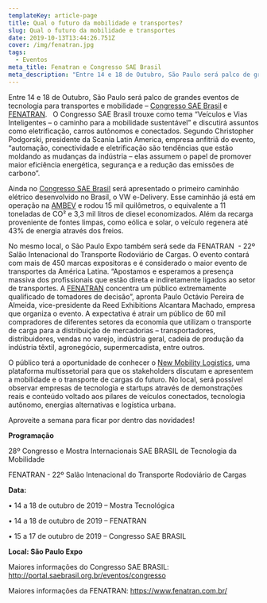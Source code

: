 ```yaml
---
templateKey: article-page
title: Qual o futuro da mobilidade e transportes?
slug: Qual o futuro da mobilidade e transportes
date: 2019-10-13T13:44:26.751Z
cover: /img/fenatran.jpg
tags:
  - Eventos
meta_title: Fenatran e Congresso SAE Brasil
meta_description: "Entre 14 e 18 de Outubro, São Paulo será palco de grandes eventos de tecnologia para transportes e mobilidade – Congresso SAE Brasil e FENATRAN. \L\L"
---
```

Entre 14 e 18 de Outubro, São Paulo será palco de grandes eventos de tecnologia para transportes e mobilidade – [Congresso SAE Brasil](http://portal.saebrasil.org.br/portal/evento/congresso-sae-brasil-2019) e [FENATRAN](https://www.fenatran.com.br).   O Congresso SAE Brasil trouxe como tema “Veículos e Vias Inteligentes – o caminho para a mobilidade sustentável” e discutirá assuntos como eletrificação, carros autônomos e conectados. Segundo Christopher Podgorski, presidente da Scania Latin America, empresa anfitriã do evento, “automação, conectividade e eletrificação são tendências que estão moldando as mudanças da indústria – elas assumem o papel de promover maior eficiência energética, segurança e a redução das emissões de carbono”.

Ainda no [Congresso SAE Brasil](http://portal.saebrasil.org.br/portal/evento/congresso-sae-brasil-2019)  será apresentado o primeiro caminhão elétrico desenvolvido no Brasil, o VW e-Delivery. Esse caminhão já está em operação na [AMBEV](https://www.ambev.com.br) e rodou 15 mil quilômetros, o equivalente a 11 toneladas de CO² e 3,3 mil litros de diesel economizados. Além da recarga proveniente de fontes limpas, como eólica e solar, o veículo regenera até 43% de energia através dos freios. 

No mesmo local, o São Paulo Expo também será sede da FENATRAN  - 22º Salão Intenacional do Transporte Rodoviário de Cargas. O evento contará com mais de 450 marcas expositoras e é considerado o maior evento de transportes da América Latina. “Apostamos e esperamos a presença massiva dos profissionais que estão direta e indiretamente ligados ao setor de transportes. A [FENATRAN](https://www.fenatran.com.br/) concentra um público extremamente qualificado de tomadores de decisão”, apronta Paulo Octávio Pereira de Almeida, vice-presidente da Reed Exhibitions Alcantara Machado, empresa que organiza o evento. A expectativa é atrair um público de 60 mil compradores de diferentes setores da economia que utilizam o transporte de carga para a distribuição de mercadorias – transportadores, distribuidores, vendas no varejo, indústria geral, cadeia de produção da indústria têxtil, agronegócio, supermercadista, entre outros. 

O público terá a oportunidade de conhecer o [New Mobility Logistics](https://www.fenatran.com.br/Experiencias/New-Mobility-Logistics/), uma plataforma multissetorial para que os stakeholders discutam e apresentem a mobilidade e o transporte de cargas do futuro. No local, será possível observar empresas de tecnologia e startups através de demonstrações reais e conteúdo voltado aos pilares de veículos conectados, tecnologia autônomo, energias alternativas e logística urbana.

Aproveite a semana para ficar por dentro das novidades! 

**Programação**

28º Congresso e Mostra Internacionais SAE BRASIL de Tecnologia da Mobilidade

FENATRAN - 22º Salão Intenacional do Transporte Rodoviário de Cargas

**Data:**

• 14 a 18 de outubro de 2019 – Mostra Tecnológica

• 14 a 18 de outubro de 2019 – FENATRAN

• 15 a 17 de outubro de 2019 – Congresso SAE BRASIL

**Local: São Paulo Expo**

Maiores informações do Congresso SAE BRASIL: http://portal.saebrasil.org.br/eventos/congresso

Maiores informações da FENATRAN: https://www.fenatran.com.br/
